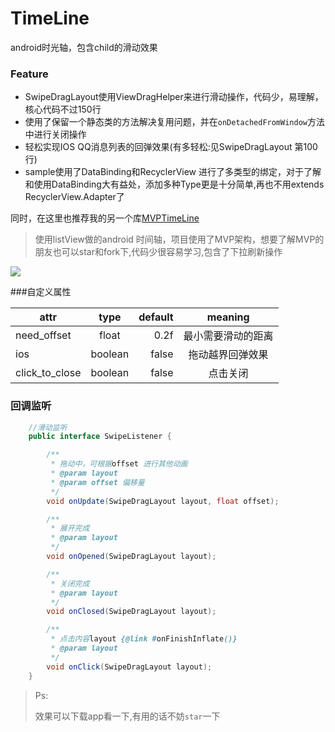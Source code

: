 # TimeLine
android时光轴，包含child的滑动效果

### Feature

- SwipeDragLayout使用ViewDragHelper来进行滑动操作，代码少，易理解，核心代码不过150行
- 使用了保留一个静态类的方法解决复用问题，并在`onDetachedFromWindow`方法中进行关闭操作
- 轻松实现IOS QQ消息列表的回弹效果(有多轻松:见SwipeDragLayout 第100行)
- sample使用了DataBinding和RecyclerView 进行了多类型的绑定，对于了解和使用DataBinding大有益处，添加多种Type更是十分简单,再也不用extends RecyclerView.Adapter了

同时，在这里也推荐我的另一个库[MVPTimeLine](https://github.com/vienan/MVPTimeLine)

>使用listView做的android 时间轴，项目使用了MVP架构，想要了解MVP的朋友也可以star和fork下,代码少很容易学习,包含了下拉刷新操作

![](https://github.com/vienan/TimeLine/blob/master/screenshot/screenshot.gif)

###自定义属性

| attr           |  type   | default |  meaning  |
| -------------- | :-----: | ------: | :-------: |
| need_offset    |  float  |    0.2f | 最小需要滑动的距离 |
| ios            | boolean |   false | 拖动越界回弹效果  |
| click_to_close | boolean |   false |   点击关闭    |

### 回调监听

```java
	//滑动监听
    public interface SwipeListener {

        /**
         * 拖动中，可根据offset 进行其他动画
         * @param layout
         * @param offset 偏移量
         */
        void onUpdate(SwipeDragLayout layout, float offset);

        /**
         * 展开完成
         * @param layout
         */
        void onOpened(SwipeDragLayout layout);

        /**
         * 关闭完成
         * @param layout
         */
        void onClosed(SwipeDragLayout layout);

        /**
         * 点击内容layout {@link #onFinishInflate()}
         * @param layout
         */
        void onClick(SwipeDragLayout layout);
    }
```



> Ps:
>
> 
>
> 效果可以下载app看一下,有用的话不妨`star`一下

